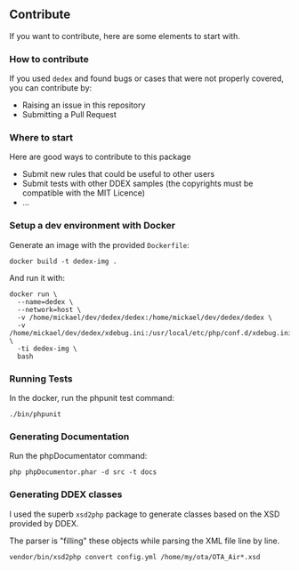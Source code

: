 ## Contribute

If you want to contribute, here are some elements to start with.

### How to contribute

If you used `dedex` and found bugs or cases that were not properly covered, you can contribute by:

- Raising an issue in this repository
- Submitting a Pull Request

### Where to start

Here are good ways to contribute to this package

- Submit new rules that could be useful to other users
- Submit tests with other DDEX samples (the copyrights must be compatible with the MIT Licence)
- ...

### Setup a dev environment with Docker

Generate an image with the provided `Dockerfile`: 

```
docker build -t dedex-img .
```

And run it with:
```
docker run \
  --name=dedex \
  --network=host \
  -v /home/mickael/dev/dedex/dedex:/home/mickael/dev/dedex/dedex \
  -v /home/mickael/dev/dedex/xdebug.ini:/usr/local/etc/php/conf.d/xdebug.ini \
  -ti dedex-img \
  bash
```

### Running Tests

In the docker, run the phpunit test command:

```
./bin/phpunit
```

### Generating Documentation

Run the phpDocumentator command:

```
php phpDocumentor.phar -d src -t docs
```

### Generating DDEX classes

I used the superb `xsd2php` package to generate classes based on the XSD provided by DDEX.

The parser is "filling" these objects while parsing the XML file line by line.

```
vendor/bin/xsd2php convert config.yml /home/my/ota/OTA_Air*.xsd
```
